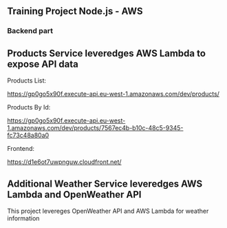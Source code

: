 ## Training Project Node.js - AWS
### Backend part

## Products Service leveredges AWS Lambda to expose API data

Products List:

https://gp0go5x90f.execute-api.eu-west-1.amazonaws.com/dev/products/


Products By Id:

https://gp0go5x90f.execute-api.eu-west-1.amazonaws.com/dev/products/7567ec4b-b10c-48c5-9345-fc73c48a80a0

Frontend:

https://d1e6ot7uwpnguw.cloudfront.net/


## Additional Weather Service leveredges AWS Lambda and OpenWeather API

This project levereges OpenWeather API and AWS Lambda for weather information